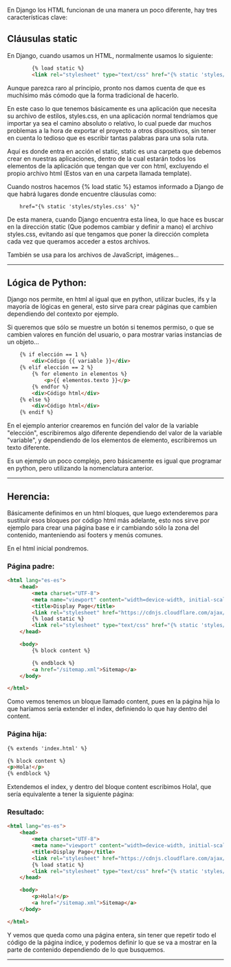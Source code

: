 En Django los HTML funcionan de una manera un poco diferente, hay tres características clave:
## Cláusulas static
En Django, cuando usamos un HTML, normalmente usamos lo siguiente:
```html
		{% load static %}
		<link rel="stylesheet" type="text/css" href="{% static 'styles/styles.css' %}"/>
```

Aunque parezca raro al principio, pronto nos damos cuenta de que es muchísimo más cómodo que la forma tradicional de hacerlo.

En este caso lo que tenemos básicamente es una aplicación que necesita su archivo de estilos, styles.css, en una aplicación normal tendríamos que importar ya sea el camino absoluto o relativo, lo cual puede dar muchos problemas a la hora de exportar el proyecto a otros dispositivos, sin tener en cuenta lo tedioso que es escribir tantas palabras para una sola ruta.

Aquí es donde entra en acción el static, static es una carpeta que debemos crear en nuestras aplicaciones, dentro de la cual estarán todos los elementos de la aplicación que tengan que ver con html, excluyendo el propio archivo html (Estos van en una carpeta llamada template).

Cuando nostros hacemos {% load static %} estamos informado a Django de que habrá lugares donde encuentre cláusulas como: 
```
	href="{% static 'styles/styles.css' %}"
```

De esta manera, cuando Django encuentra esta línea, lo que hace es buscar en la dirección static (Que podemos cambiar y definir a mano) el archivo styles.css, evitando así que tengamos que poner la dirección completa cada vez que queramos acceder a estos archivos.

También se usa para los archivos de JavaScript, imágenes...
___
## Lógica de Python:
Django nos permite, en html al igual que en python, utilizar bucles, ifs y la mayoría de lógicas en general, esto sirve para crear páginas que cambien dependiendo del contexto por ejemplo.

Si queremos que sólo se muestre un botón si tenemos permiso, o que se cambien valores en función del usuario, o para mostrar varias instancias de un objeto...
```html
	{% if elección == 1 %}
		<div>Código {{ variable }}</div>
	{% elif elección == 2 %}
		{% for elemento in elementos %}
			<p>{{ elementos.texto }}</p>
		{% endfor %}
		<div>Código html</div>
	{% else %}
		<div>Código html</div>
	{% endif %}
```
En el ejemplo anterior crearemos en función del valor de la variable "elección", escribiremos algo diferente dependiendo del valor de la variable "variable", y dependiendo de los elementos de elemento, escribiremos un texto diferente.

Es un ejemplo un poco complejo, pero básicamente es igual que programar en python, pero utilizando la nomenclatura anterior.
___
## Herencia:
Básicamente definimos en un html bloques, que luego extenderemos para sustituir esos bloques por código html más adelante, esto nos sirve por ejemplo para crear una página base e ir cambiando sólo la zona del contenido, manteniendo así footers y menús comunes.

En el html inicial pondremos.
### Página padre:
```html
<html lang="es-es">
	<head>
		<meta charset="UTF-8">
		<meta name="viewport" content="width=device-width, initial-scale=1.0">
		<title>Display Page</title>
		<link rel="stylesheet" href="https://cdnjs.cloudflare.com/ajax/libs/font-awesome/4.7.0/css/font-awesome.min.css">
		{% load static %}
		<link rel="stylesheet" type="text/css" href="{% static 'styles/styles.css' %}"/>
	</head>

	<body>
		{% block content %}

		{% endblock %}
		<a href="/sitemap.xml">Sitemap</a>
	</body>

</html>
```

Como vemos tenemos un bloque llamado content, pues en la página hija lo que haríamos sería extender el index, definiendo lo que hay dentro del content.

### Página hija:
```html
{% extends 'index.html' %}

{% block content %}
<p>Hola!</p>
{% endblock %}
```
Extendemos el index, y dentro del bloque content escribimos Hola!, que sería equivalente a tener la siguiente página:
### Resultado:
```html
<html lang="es-es">
	<head>
		<meta charset="UTF-8">
		<meta name="viewport" content="width=device-width, initial-scale=1.0">
		<title>Display Page</title>
		<link rel="stylesheet" href="https://cdnjs.cloudflare.com/ajax/libs/font-awesome/4.7.0/css/font-awesome.min.css">
		{% load static %}
		<link rel="stylesheet" type="text/css" href="{% static 'styles/styles.css' %}"/>
	</head>

	<body>
		<p>Hola!</p>
		<a href="/sitemap.xml">Sitemap</a>
	</body>

</html>
```
Y vemos que queda como una página entera, sin tener que repetir todo el código de la página índice, y podemos definir lo que se va a mostrar en la parte de contenido dependiendo de lo que busquemos.
___
